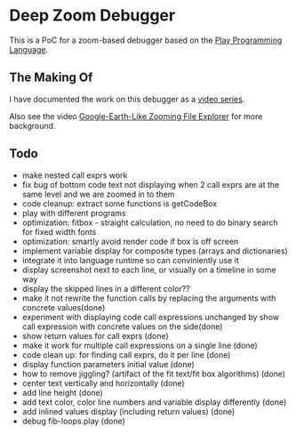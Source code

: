 # Deep Zoom Debugger

This is a PoC for a zoom-based debugger based on the [Play Programming Language](https://github.com/airportyh/play-lang).

## The Making Of

I have documented the work on this debugger as a [video series](https://www.youtube.com/watch?v=kzrWQt__R8Q&list=PLSq9OFrD2Q3Bp9T2SiAAxOF60VSbGAtHn).

Also see the video [Google-Earth-Like Zooming File Explorer](https://www.youtube.com/watch?v=pXQTNxPharY&t) for more background.

## Todo

* make nested call exprs work
* fix bug of bottom code text not displaying when 2 call exprs are at the same level and we are zoomed in to them
* code cleanup: extract some functions is getCodeBox
* play with different programs
* optimization: fitbox - straight calculation, no need to do binary search for fixed width fonts
* optimization: smartly avoid render code if box is off screen
* implement variable display for composite types (arrays and dictionaries)
* integrate it into language runtime so can conviniently use it
* display screenshot next to each line, or visually on a timeline in some way
* display the skipped lines in a different color??
* make it not rewrite the function calls by replacing the arguments with concrete values(done)
* experiment with displaying code call expressions unchanged by show call expression with concrete values on the side(done)
* show return values for call exprs (done)
* make it work for multiple call expressions on a single line (done)
* code clean up: for finding call exprs, do it per line (done)
* display function parameters initial value (done)
* how to remove jiggling? (artifact of the fit text/fit box algorithms) (done)
* center text vertically and horizontally (done)
* add line height (done)
* add text color, color line numbers and variable display differently (done)
* add inlined values display (including return values) (done)
* debug fib-loops.play (done)

